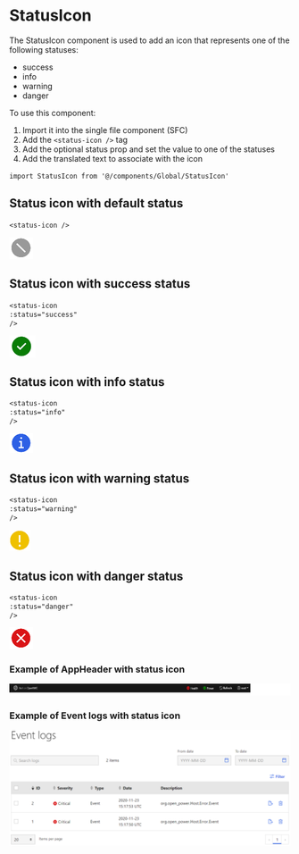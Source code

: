 # StatusIcon

The StatusIcon component is used to add an icon that represents one of the
following statuses:

- success
- info
- warning
- danger

To use this component:
1. Import it into the single file component (SFC)
2. Add the `<status-icon />` tag
3. Add the optional status prop and set the value to one of the statuses
4. Add the translated text to associate with the icon

```vue
import StatusIcon from '@/components/Global/StatusIcon'
```

## Status icon with default status

```vue
<status-icon />
```

![StatusIcon default icon example](./secondary.png)

## Status icon with success status

```vue
<status-icon
:status="success"
/>
```

![StatusIcon success icon example](./success.png)

## Status icon with info status

```vue
<status-icon
:status="info"
/>
```

![StatusIcon info icon example](./info.png)

## Status icon with warning status

```vue
<status-icon
:status="warning"
/>
```

![StatusIcon warning icon example](./warning.png)

## Status icon with danger status

```vue
<status-icon
:status="danger"
/>
```

![StatusIcon danger icon example](./danger.png)

### Example of AppHeader with status icon

![AppHeader with status icon example](./appHeaderWithStatusIcon.png)

### Example of Event logs with status icon

![EventLogs with status icon example](./eventLogsWithSatusIcon.png)

